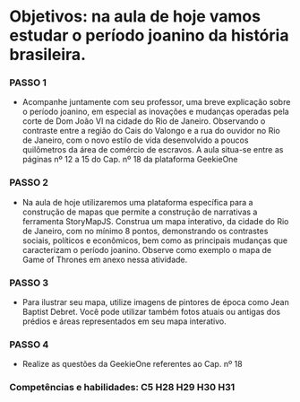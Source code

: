 # Objetivos: na aula de hoje vamos estudar o período joanino da história brasileira. 

### PASSO 1
- Acompanhe juntamente com seu professor, uma breve explicação sobre o período joanino, em especial as inovações e mudanças operadas pela corte de Dom João VI na cidade do Rio de Janeiro. Observando o contraste entre a região do Cais do Valongo e a rua do ouvidor no Rio de Janeiro, com o novo estilo de vida desenvolvido a poucos quilômetros da área de comércio de escravos. A aula situa-se entre as páginas nº 12 a 15 do Cap. nº 18 da plataforma GeekieOne

### PASSO 2
- Na aula de hoje utilizaremos uma plataforma específica para a construção de mapas que permite a construção de narrativas a ferramenta StoryMapJS. Construa um mapa interativo, da cidade do Rio de Janeiro, com no mínimo 8 pontos, demonstrando os contrastes sociais, políticos e econômicos, bem como as principais mudanças que caracterizam o período joanino. Observe como exemplo o mapa de Game of Thrones em anexo nessa atividade.

### PASSO 3
- Para ilustrar seu mapa, utilize imagens de pintores de época como Jean Baptist Debret. Você pode utilizar também fotos atuais ou antigas dos prédios e áreas representados em seu mapa interativo.

### PASSO 4
- Realize as questões da GeekieOne referentes ao Cap. nº 18

### Competências e habilidades: C5 H28 H29 H30 H31
